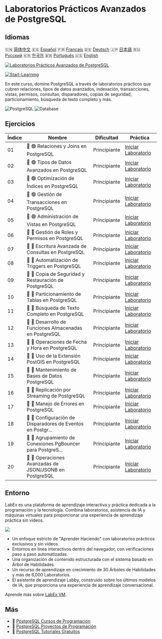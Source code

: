 # Laboratorios Prácticos Avanzados de PostgreSQL

## Idiomas

🇨🇳 [简体中文](README_zh.md) 🇪🇸 [Español](README_es.md) 🇫🇷 [Français](README_fr.md) 🇩🇪 [Deutsch](README_de.md) 🇯🇵 [日本語](README_ja.md) 🇷🇺 [Русский](README_ru.md) 🇰🇷 [한국어](README_ko.md) 🇧🇷 [Português](README_pt.md) 🇺🇸 [English](README.md) 

[![Laboratorios Prácticos Avanzados de PostgreSQL](https://cover-creator.labex.io/advanced-postgresql-practical-labs.png?lang=es)](https://labex.io/es/courses/advanced-postgresql-practical-labs)

[![Start-Learning](https://img.shields.io/badge/Start-Learning-whitesmoke?style=for-the-badge)](https://labex.io/es/courses/advanced-postgresql-practical-labs)

En este curso, domine PostgreSQL a través de laboratorios prácticos que cubren relaciones, tipos de datos avanzados, indexación, transacciones, vistas, permisos, consultas, disparadores, copias de seguridad, particionamiento, búsqueda de texto completo y más.

![PostgreSQL](https://img.shields.io/badge/PostgreSQL-whitesmoke?style=for-the-badge&logo=postgresql)
![Database](https://img.shields.io/badge/Database-whitesmoke?style=for-the-badge&logo=database)


## Ejercicios

|   Índice | Nombre                                                      | Dificultad   | Práctica                                                                                                                                          |
|----------|-------------------------------------------------------------|--------------|---------------------------------------------------------------------------------------------------------------------------------------------------|
|       01 | 📖 🟢 Relaciones y Joins en PostgreSQL                      | Principiante | <a target='_blank' href='https://labex.io/es/tutorials/postgresql-postgresql-relationships-and-joins-550959'>Iniciar Laboratorio</a>              |
|       02 | 📖 🟢 Tipos de Datos Avanzados en PostgreSQL                | Principiante | <a target='_blank' href='https://labex.io/es/tutorials/postgresql-data-filtering-and-simple-queries-in-postgresql-550947'>Iniciar Laboratorio</a> |
|       03 | 📖 🟢 Optimización de Índices en PostgreSQL                 | Principiante | <a target='_blank' href='https://labex.io/es/tutorials/postgresql-data-filtering-and-simple-queries-in-postgresql-550955'>Iniciar Laboratorio</a> |
|       04 | 📖 🟢 Gestión de Transacciones en PostgreSQL                | Principiante | <a target='_blank' href='https://labex.io/es/tutorials/postgresql-data-filtering-and-simple-queries-in-postgresql-550964'>Iniciar Laboratorio</a> |
|       05 | 📖 🟢 Administración de Vistas en PostgreSQL                | Principiante | <a target='_blank' href='https://labex.io/es/tutorials/postgresql-data-filtering-and-simple-queries-in-postgresql-550966'>Iniciar Laboratorio</a> |
|       06 | 📖 🔵 Gestión de Roles y Permisos en PostgreSQL             | Principiante | <a target='_blank' href='https://labex.io/es/tutorials/postgresql-postgresql-role-and-permission-management-550960'>Iniciar Laboratorio</a>       |
|       07 | 📖 🔵 Escritura Avanzada de Consultas en PostgreSQL         | Principiante | <a target='_blank' href='https://labex.io/es/tutorials/postgresql-data-filtering-and-simple-queries-in-postgresql-550948'>Iniciar Laboratorio</a> |
|       08 | 📖 🔵 Automatización de Triggers en PostgreSQL              | Principiante | <a target='_blank' href='https://labex.io/es/tutorials/postgresql-postgresql-trigger-automation-550965'>Iniciar Laboratorio</a>                   |
|       09 | 📖 🔵 Copia de Seguridad y Restauración de PostgreSQL       | Principiante | <a target='_blank' href='https://labex.io/es/tutorials/postgresql-data-filtering-and-simple-queries-in-postgresql-550949'>Iniciar Laboratorio</a> |
|       10 | 📖 🔵 Particionamiento de Tablas en PostgreSQL              | Principiante | <a target='_blank' href='https://labex.io/es/tutorials/postgresql-data-filtering-and-simple-queries-in-postgresql-550963'>Iniciar Laboratorio</a> |
|       11 | 📖 🔵 Búsqueda de Texto Completo en PostgreSQL              | Principiante | <a target='_blank' href='https://labex.io/es/tutorials/postgresql-data-filtering-and-simple-queries-in-postgresql-550954'>Iniciar Laboratorio</a> |
|       12 | 📖 🔵 Desarrollo de Funciones Almacenadas en PostgreSQL     | Principiante | <a target='_blank' href='https://labex.io/es/tutorials/postgresql-data-filtering-and-simple-queries-in-postgresql-550961'>Iniciar Laboratorio</a> |
|       13 | 📖 🔵 Operaciones de Fecha y Hora en PostgreSQL             | Principiante | <a target='_blank' href='https://labex.io/es/tutorials/postgresql-data-filtering-and-simple-queries-in-postgresql-550951'>Iniciar Laboratorio</a> |
|       14 | 📖 🔵 Uso de la Extensión PostGIS en PostgreSQL             | Principiante | <a target='_blank' href='https://labex.io/es/tutorials/postgresql-using-the-postgis-extension-in-postgresql-550958'>Iniciar Laboratorio</a>       |
|       15 | 📖 🔵 Mantenimiento de Bases de Datos PostgreSQL            | Principiante | <a target='_blank' href='https://labex.io/es/tutorials/postgresql-postgresql-database-maintenance-550950'>Iniciar Laboratorio</a>                 |
|       16 | 📖 🔵 Replicación por Streaming de PostgreSQL               | Principiante | <a target='_blank' href='https://labex.io/es/tutorials/postgresql-data-filtering-and-simple-queries-in-postgresql-550962'>Iniciar Laboratorio</a> |
|       17 | 📖 🔵 Manejo de Errores en PostgreSQL                       | Principiante | <a target='_blank' href='https://labex.io/es/tutorials/postgresql-data-filtering-and-simple-queries-in-postgresql-550952'>Iniciar Laboratorio</a> |
|       18 | 📖 🔵 Configuración de Disparadores de Eventos en Postgr... | Principiante | <a target='_blank' href='https://labex.io/es/tutorials/postgresql-postgresql-event-trigger-setup-550953'>Iniciar Laboratorio</a>                  |
|       19 | 📖 🔵 Agrupamiento de Conexiones PgBouncer para PostgreS... | Principiante | <a target='_blank' href='https://labex.io/es/tutorials/postgresql-data-filtering-and-simple-queries-in-postgresql-550957'>Iniciar Laboratorio</a> |
|       20 | 📖 🔵 Operaciones Avanzadas de JSON/JSONB en PostgreSQL     | Principiante | <a target='_blank' href='https://labex.io/es/tutorials/postgresql-data-filtering-and-simple-queries-in-postgresql-550956'>Iniciar Laboratorio</a> |

## Entorno

LabEx es una plataforma de aprendizaje interactiva y práctica dedicada a la programación y la tecnología. Combina laboratorios, asistencia de IA y máquinas virtuales para proporcionar una experiencia de aprendizaje práctica sin videos.

![](https://tutorial-screenshot.getvm.io/images/vm-1725247253.png)

- Un enfoque estricto de "Aprender Haciendo" con laboratorios prácticos exclusivos y sin videos.
- Entornos en línea interactivos dentro del navegador, con verificaciones paso a paso automatizadas.
- Una organización de contenido estructurada con el sistema basado en Árbol de Habilidades.
- Un recurso de aprendizaje en crecimiento de 30 Árboles de Habilidades y más de 6,000 Laboratorios.
- El asistente de aprendizaje Labby, construido sobre los últimos modelos de IA, que proporciona una experiencia de aprendizaje conversacional.

Aprende más sobre [LabEx VM](https://support.labex.io/using-labex/virtual-machine).

## Más

- 🔗 [PostgreSQL Cursos de Programación](https://github.com/labex-labs/awesome-programming-courses)
- 🔗 [PostgreSQL Proyectos de Programación](https://github.com/labex-labs/awesome-programming-projects)
- 🔗 [PostgreSQL Tutoriales Gratuitos](https://github.com/labex-labs/postgresql-free-tutorials)

